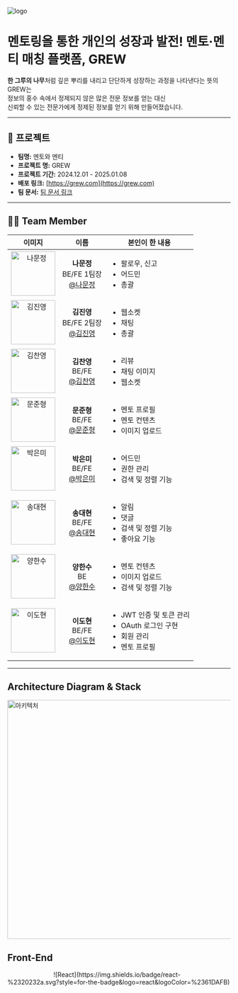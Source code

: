 ![logo](https://github.com/user-attachments/assets/7734c451-ade9-40b2-b575-19779300498a)

# 멘토링을 통한 개인의 성장과 발전! 멘토·멘티 매칭 플랫폼, GREW

**한 그루의 나무**처럼 깊은 뿌리를 내리고 단단하게 성장하는 과정을 나타낸다는 뜻의 GREW는  
정보의 홍수 속에서 정제되지 않은 많은 전문 정보를 얻는 대신  
신뢰할 수 있는 전문가에게 정제된 정보를 얻기 위해 만들어졌습니다.

---

## 📜 프로젝트

- **팀명:** 멘토와 멘티
- **프로젝트 명:** GREW
- **프로젝트 기간:** 2024.12.01 - 2025.01.08
- **배포 링크:** [https://grew.com](https://grew.com)
- **팀 문서:** [팀 문서 링크](https://docs.grew.com)

---

## 👩‍💻 Team Member

<table>
  <thead>
    <tr>
      <th style="text-align: center;">이미지</th>
      <th style="text-align: center;">이름</th>
      <th style="text-align: center;">본인이 한 내용</th>
    </tr>
  </thead>
  <tbody>
    <tr>
      <td align="center">
        <img src="https://github.com/user-attachments/assets/c3f80874-ae53-4c6c-ba25-e1b90b77d3bc" width="100" height="100" alt="나문정"/>
      </td>
      <td align="center">
        <b>나문정</b><br>
        BE/FE 1팀장<br>
        <a href="https://github.com/rickyshu">@나문정</a>
      </td>
      <td>
        <ul>
          <li>팔로우, 신고</li>
          <li>어드민</li>
          <li>총괄</li>
        </ul>
      </td>
    </tr>
    <tr>
      <td align="center">
        <img src="https://github.com/user-attachments/assets/eae62a00-6bc1-4315-b780-822fb576bd5c" width="100" height="100" alt="김진영"/>
      </td>
      <td align="center">
        <b>김진영</b><br>
        BE/FE 2팀장<br>
        <a href="https://github.com/938938">@김진영</a>
      </td>
      <td>
        <ul>
          <li>웹소켓</li>
          <li>채팅</li>
          <li>총괄</li>
        </ul>
      </td>
    </tr>
    <tr>
      <td align="center">
        <img src="https://github.com/user-attachments/assets/15ccede9-c932-477b-9a3a-be5bc5e96987" width="100" height="100" alt="김찬영"/>
      </td>
      <td align="center">
        <b>김찬영</b><br>
        BE/FE<br>
        <a href="https://github.com/yunhwan98">@김찬영</a>
      </td>
      <td>
        <ul>
          <li>리뷰</li>
          <li>채팅 이미지</li>
          <li>웹소켓</li>
        </ul>
      </td>
    </tr>
    <tr>
      <td align="center">
        <img src="https://github.com/user-attachments/assets/227dd03d-92a0-41d8-bfae-7c416469b9fa" width="100" height="100" alt="문준형"/>
      </td>
      <td align="center">
        <b>문준형</b><br>
        BE/FE<br>
        <a href="https://github.com/khkh0109">@문준형</a>
      </td>
      <td>
        <ul>
          <li>멘토 프로필</li>
          <li>멘토 컨텐츠</li>
          <li>이미지 업로드</li>
        </ul>
      </td>
    </tr>
    <tr>
      <td align="center">
        <img src="https://github.com/user-attachments/assets/974659b9-cfe5-446d-a672-5cfdc85a8e0e" width="100" height="100" alt="박은미"/>
      </td>
      <td align="center">
        <b>박은미</b><br>
        BE/FE<br>
        <a href="https://github.com/lunius94">@박은미</a>
      </td>
      <td>
        <ul>
          <li>어드민</li>
          <li>권한 관리</li>
          <li>검색 및 정렬 기능</li>
        </ul>
      </td>
    </tr>
    <tr>
      <td align="center">
        <img src="https://github.com/user-attachments/assets/26b4c2b2-a5d5-401f-8268-9125eb939fd7" width="100" height="100" alt="송대현"/>
      </td>
      <td align="center">
        <b>송대현</b><br>
        BE/FE<br>
        <a href="https://github.com/xyz-wr">@송대현</a>
      </td>
      <td>
        <ul>
          <li>알림</li>
          <li>댓글</li>
          <li>검색 및 정렬 기능</li>
          <li>좋아요 기능</li>
        </ul>
      </td>
    </tr>
    <tr>
      <td align="center">
        <img src="https://github.com/user-attachments/assets/ca27f1f7-ac26-44b3-9658-1aa45edd5cc4" width="100" height="100" alt="양한수"/>
      </td>
      <td align="center">
        <b>양한수</b><br>
        BE<br>
        <a href="https://github.com/xyz-wr">@양한수</a>
      </td>
      <td>
        <ul>
          <li>멘토 컨텐츠</li>
          <li>이미지 업로드</li>
          <li>검색 및 정렬 기능</li>
        </ul>
      </td>
    </tr>
    <tr>
      <td align="center">
        <img src="https://github.com/user-attachments/assets/bf45b332-4b3b-4f6f-9418-377420dc1b89" width="100" height="100" alt="이도현"/>
      </td>
      <td align="center">
        <b>이도현</b><br>
        BE/FE<br>
        <a href="https://github.com/xyz-wr">@이도현</a>
      </td>
      <td>
        <ul>
          <li>JWT 인증 및 토큰 관리</li>
          <li>OAuth 로그인 구현</li>
          <li>회원 관리</li>
          <li>멘토 프로필</li>
        </ul>
      </td>
    </tr>
  </tbody>
</table>

---

## Architecture Diagram & Stack

<img src="https://github.com/user-attachments/assets/8bd6d8c8-8ec3-4934-843a-4c5c4ff51efb" alt="아키텍처" width="720" height="540">

<h2>Front-End</h2>
<img src="https://img.shields.io/badge/javascript-%23323330.svg?style=for-the-badge&logo=javascript&logoColor=%23F7DF1E" width="100" height="10""/>
![React](https://img.shields.io/badge/react-%2320232a.svg?style=for-the-badge&logo=react&logoColor=%2361DAFB)
